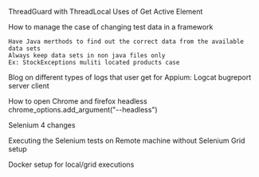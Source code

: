 ThreadGuard with ThreadLocal
Uses of Get Active Element

How to manage the case of changing test data in a framework

	Have Java merthods to find out the correct data from the available data sets
	Always keep data sets in non java files only
	Ex: StockExceptions muliti located products case
	
Blog on different types of logs that user get for Appium:
	Logcat
	bugreport
	server
	client

How to open Chrome and firefox headless
	chrome_options.add_argument("--headless")

Selenium 4 changes

Executing the Selenium tests on Remote machine without Selenium Grid setup

Docker setup for local/grid executions
